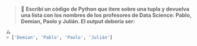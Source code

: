 > :memo: **Escribí un código de Python que itere sobre una tupla y devuelva una lista con los nombres de los profesores de Data Science: Pablo, Demian, Paolo y Julián. El output debería ser:**<br>

``` python
ム
> ['Demian', 'Pablo', 'Paolo', 'Julián']
```


